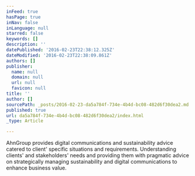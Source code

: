 ```yaml
---
inFeed: true
hasPage: true
inNav: false
inLanguage: null
starred: false
keywords: []
description: ''
datePublished: '2016-02-23T22:38:12.325Z'
dateModified: '2016-02-23T22:38:09.861Z'
authors: []
publisher:
  name: null
  domain: null
  url: null
  favicon: null
title: ''
author: []
sourcePath: _posts/2016-02-23-da5a784f-734e-4b4d-bc08-482d6f30dea2.md
published: true
url: da5a784f-734e-4b4d-bc08-482d6f30dea2/index.html
_type: Article

---
```

AhnGroup provides digital communications and sustainability advice catered to client' specific situations and requirements. Understanding clients' and stakeholders' needs and providing them with pragmatic advice on strategically managing sustainability and digital communications to enhance business value.